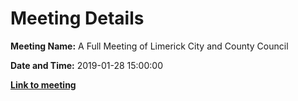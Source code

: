 # Meeting Details

**Meeting Name:** A Full Meeting of Limerick City and County Council

**Date and Time:** 2019-01-28 15:00:00

**<a href="https://www.limerick.ie/council/whats-on/full-meeting-limerick-city-and-county-council-27" target="_blank">Link to meeting</a>**
